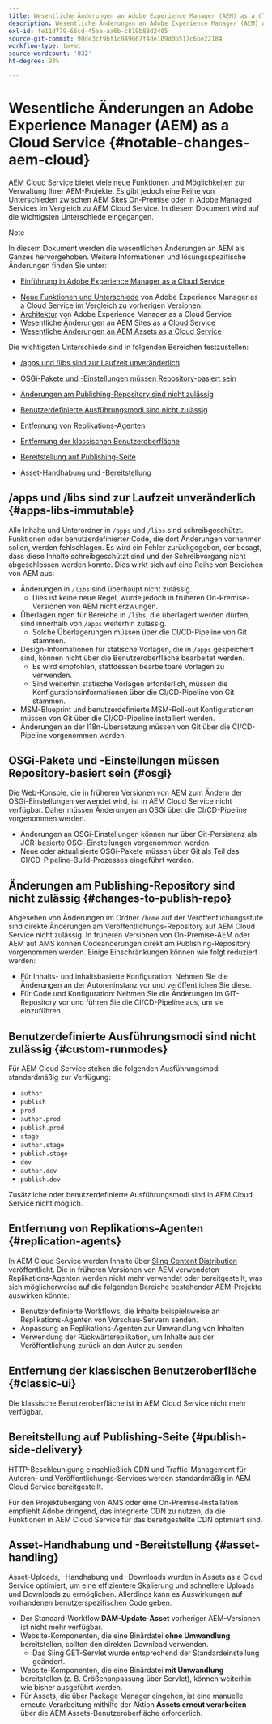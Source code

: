```yaml
---
title: Wesentliche Änderungen an Adobe Experience Manager (AEM) as a Cloud Service
description: Wesentliche Änderungen an Adobe Experience Manager (AEM) as a Cloud Service
exl-id: fe11d779-66cd-45aa-aa6b-c819b88d2405
source-git-commit: 90de3cf9bf1c949667f4de109d0b517c6be22184
workflow-type: tm+mt
source-wordcount: '832'
ht-degree: 93%

---
```


# Wesentliche Änderungen an Adobe Experience Manager (AEM) as a Cloud Service {#notable-changes-aem-cloud}

AEM Cloud Service bietet viele neue Funktionen und Möglichkeiten zur Verwaltung Ihrer AEM-Projekte. Es gibt jedoch eine Reihe von Unterschieden zwischen AEM Sites On-Premise oder in Adobe Managed Services im Vergleich zu AEM Cloud Service. In diesem Dokument wird auf die wichtigsten Unterschiede eingegangen.

>[!NOTE]
>In diesem Dokument werden die wesentlichen Änderungen an AEM als Ganzes hervorgehoben. Weitere Informationen und lösungsspezifische Änderungen finden Sie unter:
>
>* [Einführung in Adobe Experience Manager as a Cloud Service](/help/overview/introduction.md)
* [Neue Funktionen und Unterschiede](/help/overview/what-is-new-and-different.md) von Adobe Experience Manager as a Cloud Service im Vergleich zu vorherigen Versionen.
* [Architektur](/help/core-concepts/architecture.md) von Adobe Experience Manager as a Cloud Service
* [Wesentliche Änderungen an AEM Sites as a Cloud Service](/help/sites-cloud/sites-cloud-changes.md)
* [Wesentliche Änderungen an AEM Assets as a Cloud Service](/help/assets/assets-cloud-changes.md)


Die wichtigsten Unterschiede sind in folgenden Bereichen festzustellen:

* [/apps und /libs sind zur Laufzeit unveränderlich](#apps-libs-immutable)

* [OSGi-Pakete und -Einstellungen müssen Repository-basiert sein](#osgi)

* [Änderungen am Publishing-Repository sind nicht zulässig](#changes-to-publish-repo)

* [Benutzerdefinierte Ausführungsmodi sind nicht zulässig](#custom-runmodes)

* [Entfernung von Replikations-Agenten](#replication-agents)

* [Entfernung der klassischen Benutzeroberfläche](#classic-ui)

* [Bereitstellung auf Publishing-Seite](#publish-side-delivery)

* [Asset-Handhabung und -Bereitstellung](#asset-handling)

## /apps und /libs sind zur Laufzeit unveränderlich {#apps-libs-immutable}

Alle Inhalte und Unterordner in `/apps` und `/libs` sind schreibgeschützt. Funktionen oder benutzerdefinierter Code, die dort Änderungen vornehmen sollen, werden fehlschlagen. Es wird ein Fehler zurückgegeben, der besagt, dass diese Inhalte schreibgeschützt sind und der Schreibvorgang nicht abgeschlossen werden konnte. Dies wirkt sich auf eine Reihe von Bereichen von AEM aus:

* Änderungen in `/libs` sind überhaupt nicht zulässig.
   * Dies ist keine neue Regel, wurde jedoch in früheren On-Premise-Versionen von AEM nicht erzwungen.
* Überlagerungen für Bereiche in `/libs`, die überlagert werden dürfen, sind innerhalb von `/apps` weiterhin zulässig.
   * Solche Überlagerungen müssen über die CI/CD-Pipeline von Git stammen.
* Design-Informationen für statische Vorlagen, die in `/apps` gespeichert sind, können nicht über die Benutzeroberfläche bearbeitet werden.
   * Es wird empfohlen, stattdessen bearbeitbare Vorlagen zu verwenden.
   * Sind weiterhin statische Vorlagen erforderlich, müssen die Konfigurationsinformationen über die CI/CD-Pipeline von Git stammen.
* MSM-Blueprint und benutzerdefinierte MSM-Roll-out Konfigurationen müssen von Git über die CI/CD-Pipeline installiert werden.
* Änderungen an der I18n-Übersetzung müssen von Git über die CI/CD-Pipeline vorgenommen werden.

## OSGi-Pakete und -Einstellungen müssen Repository-basiert sein {#osgi}

Die Web-Konsole, die in früheren Versionen von AEM zum Ändern der OSGi-Einstellungen verwendet wird, ist in AEM Cloud Service nicht verfügbar. Daher müssen Änderungen an OSGi über die CI/CD-Pipeline vorgenommen werden.

* Änderungen an OSGi-Einstellungen können nur über Git-Persistenz als JCR-basierte OSGi-Einstellungen vorgenommen werden.
* Neue oder aktualisierte OSGi-Pakete müssen über Git als Teil des CI/CD-Pipeline-Build-Prozesses eingeführt werden.

## Änderungen am Publishing-Repository sind nicht zulässig {#changes-to-publish-repo}

Abgesehen von Änderungen im Ordner `/home` auf der Veröffentlichungsstufe sind direkte Änderungen am Veröffentlichungs-Repository auf AEM Cloud Service nicht zulässig. In früheren Versionen von On-Premise-AEM oder AEM auf AMS können Codeänderungen direkt am Publishing-Repository vorgenommen werden. Einige Einschränkungen können wie folgt reduziert werden:

* Für Inhalts- und inhaltsbasierte Konfiguration: Nehmen Sie die Änderungen an der Autoreninstanz vor und veröffentlichen Sie diese.
* Für Code und Konfiguration: Nehmen Sie die Änderungen im GIT-Repository vor und führen Sie die CI/CD-Pipeline aus, um sie einzuführen.

## Benutzerdefinierte Ausführungsmodi sind nicht zulässig {#custom-runmodes}

Für AEM Cloud Service stehen die folgenden Ausführungsmodi standardmäßig zur Verfügung:

* `author`
* `publish`
* `prod`
* `author.prod`
* `publish.prod`
* `stage`
* `author.stage`
* `publish.stage`
* `dev`
* `author.dev`
* `publish.dev`

Zusätzliche oder benutzerdefinierte Ausführungsmodi sind in AEM Cloud Service nicht möglich.

## Entfernung von Replikations-Agenten {#replication-agents}

In AEM Cloud Service werden Inhalte über [Sling Content Distribution](https://sling.apache.org/documentation/bundles/content-distribution.html) veröffentlicht. Die in früheren Versionen von AEM verwendeten Replikations-Agenten werden nicht mehr verwendet oder bereitgestellt, was sich möglicherweise auf die folgenden Bereiche bestehender AEM-Projekte auswirken könnte:

* Benutzerdefinierte Workflows, die Inhalte beispielsweise an Replikations-Agenten von Vorschau-Servern senden.
* Anpassung an Replikations-Agenten zur Umwandlung von Inhalten
* Verwendung der Rückwärtsreplikation, um Inhalte aus der Veröffentlichung zurück an den Autor zu senden

## Entfernung der klassischen Benutzeroberfläche {#classic-ui}

Die klassische Benutzeroberfläche ist in AEM Cloud Service nicht mehr verfügbar.

## Bereitstellung auf Publishing-Seite {#publish-side-delivery}

HTTP-Beschleunigung einschließlich CDN und Traffic-Management für Autoren- und Veröffentlichungs-Services werden standardmäßig in AEM Cloud Service bereitgestellt.

Für den Projektübergang von AMS oder eine On-Premise-Installation empfiehlt Adobe dringend, das integrierte CDN zu nutzen, da die Funktionen in AEM Cloud Service für das bereitgestellte CDN optimiert sind.

## Asset-Handhabung und -Bereitstellung {#asset-handling}

Asset-Uploads, -Handhabung und -Downloads wurden in Assets as a Cloud Service optimiert, um eine effizientere Skalierung und schnellere Uploads und Downloads zu ermöglichen. Allerdings kann es Auswirkungen auf vorhandenen benutzerspezifischen Code geben.

* Der Standard-Workflow **DAM-Update-Asset** vorheriger AEM-Versionen ist nicht mehr verfügbar.
* Website-Komponenten, die eine Binärdatei **ohne Umwandlung** bereitstellen, sollten den direkten Download verwenden.
   * Das Sling GET-Servlet wurde entsprechend der Standardeinstellung geändert.
* Website-Komponenten, die eine Binärdatei **mit Umwandlung** bereitstellen (z. B. Größenanpassung über Servlet), können weiterhin wie bisher ausgeführt werden.
* Für Assets, die über Package Manager eingehen, ist eine manuelle erneute Verarbeitung mithilfe der Aktion **Assets erneut verarbeiten** über die AEM Assets-Benutzeroberfläche erforderlich.
